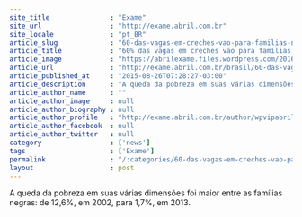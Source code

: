 ```yaml
---
site_title               : "Exame"
site_url                 : "http://exame.abril.com.br"
site_locale              : "pt_BR"
article_slug             : "60-das-vagas-em-creches-vao-para-familias-negras"
article_title            : "60% das vagas em creches vão para famílias negras"
article_image            : "https://abrilexame.files.wordpress.com/2016/09/size_960_16_9_bolsa-familia45.jpg?quality=70&strip=all&w=960"
article_url              : "http://exame.abril.com.br/brasil/60-das-vagas-em-creches-vao-para-familias-negras-do-bolsa-familia/"
article_published_at     : "2015-08-26T07:28:27-03:00"
article_description      : "A queda da pobreza em suas várias dimensões foi maior entre as famílias negras: de 12,6%, em 2002, para 1,7%, em 2013."
article_author_name      : ""
article_author_image     : null
article_author_biography : null
article_author_profile   : "http://exame.abril.com.br/author/wpvipabril/"
article_author_facebook  : null
article_author_twitter   : null
category                 : ['news']
tags                     : ['Exame']
permalink                : "/:categories/60-das-vagas-em-creches-vao-para-familias-negras/"
layout                   : post
---
```


A queda da pobreza em suas várias dimensões foi maior entre as famílias negras: de 12,6%, em 2002, para 1,7%, em 2013.
